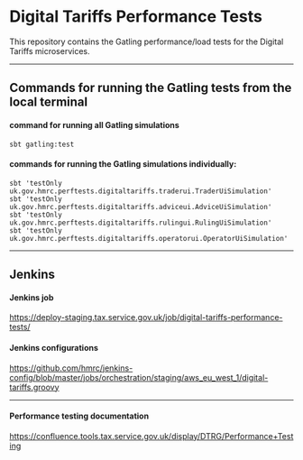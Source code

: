 
# Digital Tariffs Performance Tests

This repository contains the Gatling performance/load tests for the Digital Tariffs microservices.

---

## Commands for running the Gatling tests from the local terminal

#### command for running all Gatling simulations 
```
sbt gatling:test
```

#### commands for running the Gatling simulations individually:
```
sbt 'testOnly uk.gov.hmrc.perftests.digitaltariffs.traderui.TraderUiSimulation'
sbt 'testOnly uk.gov.hmrc.perftests.digitaltariffs.adviceui.AdviceUiSimulation'
sbt 'testOnly uk.gov.hmrc.perftests.digitaltariffs.rulingui.RulingUiSimulation'
sbt 'testOnly uk.gov.hmrc.perftests.digitaltariffs.operatorui.OperatorUiSimulation'
```

---

## Jenkins

#### Jenkins job
https://deploy-staging.tax.service.gov.uk/job/digital-tariffs-performance-tests/

#### Jenkins configurations
https://github.com/hmrc/jenkins-config/blob/master/jobs/orchestration/staging/aws_eu_west_1/digital-tariffs.groovy

---

#### Performance testing documentation 
https://confluence.tools.tax.service.gov.uk/display/DTRG/Performance+Testing

